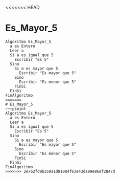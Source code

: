 <<<<<<< HEAD
# Es_Mayor_5
~~~pseint
Algoritmo Es_Mayor_5
  a es Entero
  Leer a
  Si a es igual que 5
    Escribir "Es 5"
  Sino
    Si a es mayor que 5
      Escribir "Es mayor que 5"
    Sino
      Escribir "Es menor que 5"
    FinSi
  FinSi
FinAlgoritmo
=======
# Es_Mayor_5
~~~pseint
Algoritmo Es_Mayor_5
  a es Entero
  Leer a
  Si a es igual que 5
    Escribir "Es 5"
  Sino
    Si a es mayor que 5
      Escribir "Es mayor que 5"
    Sino
      Escribir "Es menor que 5"
    FinSi
  FinSi
FinAlgoritmo
>>>>>>> 2e762fd9b358a1d81084f63e43da99e86ef2847d
~~~